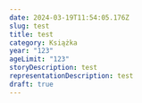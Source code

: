 ```yaml
---
date: 2024-03-19T11:54:05.176Z
slug: test
title: test
category: Książka
year: "123"
ageLimit: "123"
storyDescription: test
representationDescription: test
draft: true
---
```

